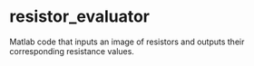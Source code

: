 # resistor_evaluator
Matlab code that inputs an image of resistors and outputs their corresponding resistance values.
